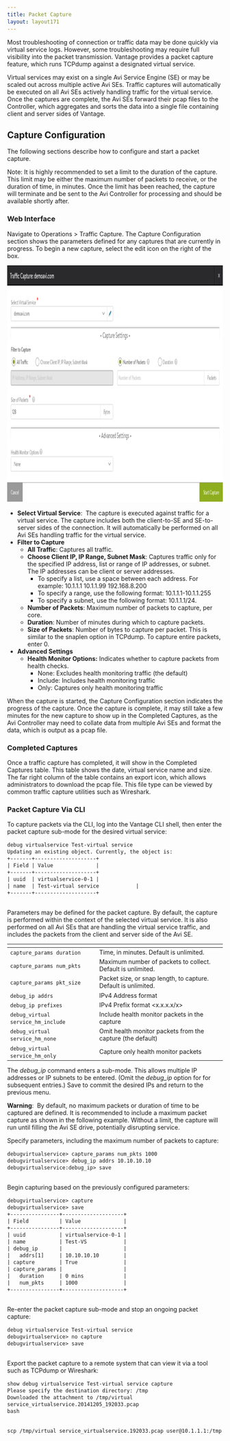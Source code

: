 ```yaml
---
title: Packet Capture
layout: layout171
---
```

Most troubleshooting of connection or traffic data may be done quickly via virtual service logs. However, some troubleshooting may require full visibility into the packet transmission. Vantage provides a packet capture feature, which runs TCPdump against a designated virtual service.

Virtual services may exist on a single Avi Service Engine (SE) or may be scaled out across multiple active Avi SEs. Traffic captures will automatically be executed on all Avi SEs actively handling traffic for the virtual service. Once the captures are complete, the Avi SEs forward their pcap files to the Controller, which aggregates and sorts the data into a single file containing client and server sides of Vantage.

## Capture Configuration

The following sections describe how to configure and start a packet capture. 

Note: It is highly recommended to set a limit to the duration of the capture. This limit may be either the maximum number of packets to receive, or the duration of time, in minutes. Once the limit has been reached, the capture will terminate and be sent to the Avi Controller for processing and should be available shortly after.

### Web Interface

Navigate to Operations > Traffic Capture. The Capture Configuration section shows the parameters defined for any captures that are currently in progress. To begin a new capture, select the edit icon on the right of the box.

<a href="img/packet-capture2.png"><img src="img/packet-capture2.png" alt="packet-capture2" width="1121" height="553" class="alignnone size-full wp-image-10562"></a>

* **Select Virtual Service**:  The capture is executed against traffic for a virtual service. The capture includes both the client-to-SE and SE-to-server sides of the connection. It will automatically be performed on all Avi SEs handling traffic for the virtual service.
* **Filter to Capture**
    * **All Traffic**: Captures all traffic. 
    * **Choose Client IP, IP Range, Subnet Mask**: Captures traffic only for the specified IP address, list or range of IP addresses, or subnet. The IP addresses can be client or server addresses.  
        * To specify a list, use a space between each address. For example: 10.1.1.1 10.1.1.99 192.168.8.200 
        * To specify a range, use the following format: 10.1.1.1-10.1.1.255
        * To specify a subnet, use the following format: 10.1.1.1/24. 
    * **Number of Packets**: Maximum number of packets to capture, per core. 
    * **Duration**: Number of minutes during which to capture packets. 
    * **Size of Packets**: Number of bytes to capture per packet. This is similar to the snaplen option in TCPdump. To capture entire packets, enter 0.
* **Advanced Settings**
    * **Health Monitor Options:** Indicates whether to capture packets from health checks.  
        * None: Excludes health monitoring traffic (the default)
        * Include: Includes health monitoring traffic
        * Only: Captures only health monitoring traffic 

When the capture is started, the Capture Configuration section indicates the progress of the capture. Once the capture is complete, it may still take a few minutes for the new capture to show up in the Completed Captures, as the Avi Controller may need to collate data from multiple Avi SEs and format the data, which is output as a pcap file.

### Completed Captures

Once a traffic capture has completed, it will show in the Completed Captures table. This table shows the date, virtual service name and size. The far right column of the table contains an export icon, which allows administrators to download the pcap file. This file type can be viewed by common traffic capture utilities such as Wireshark.

### Packet Capture Via CLI

To capture packets via the CLI, log into the Vantage CLI shell, then enter the packet capture sub-mode for the desired virtual service:

<pre class="command-line language-bash" data-prompt=": >" data-output="2-99"><code>debug virtualservice Test-virtual service
Updating an existing object. Currently, the object is:
+-------+--------------------+
| Field | Value              |
+-------+--------------------+
| uuid  | virtualservice-0-1 |
| name  | Test-virtual service            |
+-------+--------------------+
 </code></pre> 

Parameters may be defined for the packet capture. By default, the capture is performed within the context of the selected virtual service. It is also performed on all Avi SEs that are handling the virtual service traffic, and includes the packets from the client and server side of the Avi SE.

<table class="table table-hover table table-bordered table-hover">   
<thead>  
<tr>   
<th>
</th>
<th>
</th>
</tr>
</thead>
<tbody>         
<tr>   
<td><code>capture_params duration</code></td>
<td>Time, in minutes. Default is unlimited.</td>
</tr>
<tr>   
<td><code>capture_params num_pkts</code></td>
<td>Maximum number of packets to collect. Default is unlimited.</td>
</tr>
<tr>   
<td><code>capture_params pkt_size</code></td>
<td>Packet size, or snap length, to capture. Default is unlimited.</td>
</tr>
<tr>   
<td><code>debug_ip addrs</code></td>
<td>IPv4 Address format</td>
</tr>
<tr>   
<td><code>debug_ip prefixes</code></td>
<td>IPv4 Prefix format &lt;x.x.x.x/x&gt;</td>
</tr>
<tr>   
<td><code>debug_virtual service_hm_include</code></td>
<td>Include health monitor packets in the capture</td>
</tr>
<tr>   
<td><code>debug_virtual service_hm_none</code></td>
<td>Omit health monitor packets from the capture (the default)</td>
</tr>
<tr>   
<td><code>debug_virtual service_hm_only</code></td>
<td>Capture only health monitor packets</td>
</tr>
</tbody>
</table> 

The *debug_ip* command enters a sub-mode. This allows multiple IP addresses or IP subnets to be entered. (Omit the *debug_ip* option for for subsequent entries.) Save to commit the desired IPs and return to the previous menu.

**Warning**:  By default, no maximum packets or duration of time to be captured are defined. It is recommended to include a maximum packet capture as shown in the following example. Without a limit, the capture will run until filling the Avi SE drive, potentially disrupting service.

Specify parameters, including the maximum number of packets to capture:

<pre class="command-line language-bash" data-prompt=": >" data-output="1-99"><code>debugvirtualservice&gt; capture_params num_pkts 1000
debugvirtualservice&gt; debug_ip addrs 10.10.10.10
debugvirtualservice:debug_ip&gt; save
 </code></pre> 

Begin capturing based on the previously configured parameters:

<pre class="command-line language-bash" data-prompt=": >" data-output="3-99"><code>debugvirtualservice&gt; capture
debugvirtualservice&gt; save
+----------------+--------------------+
| Field          | Value              |
+----------------+--------------------+
| uuid           | virtualservice-0-1 |
| name           | Test-VS            |
| debug_ip       |                    |
|   addrs[1]     | 10.10.10.10        |
| capture        | True               |
| capture_params |                    |
|   duration     | 0 mins             |
|   num_pkts     | 1000               |
+----------------+--------------------+
 </code></pre> 

Re-enter the packet capture sub-mode and stop an ongoing packet capture:

<pre class="command-line language-bash" data-prompt=": >" data-output="1-99"><code>debug virtualservice Test-virtual service
debugvirtualservice&gt; no capture
debugvirtualservice&gt; save
 </code></pre> 

Export the packet capture to a remote system that can view it via a tool such as TCPdump or Wireshark:

<pre class="command-line language-bash" data-prompt=": >" data-output="1-99"><code>show debug virtualservice Test-virtual service capture
Please specify the destination directory: /tmp
Downloaded the attachment to /tmp/virtual service_virtualservice.20141205_192033.pcap
bash
 </code></pre> 
<pre class="command-line language-bash" data-prompt="root@avi-CTRL:~#"><code>scp /tmp/virtual service_virtualservice.192033.pcap user@10.1.1.1:/tmp</code></pre> 